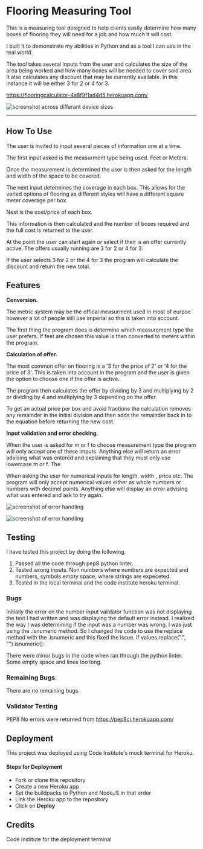 # Flooring Measuring Tool

  

This is a measuring tool designed to help clients easily determine how many boxes of flooring they will need for a job and how much it will cost.

  

I built it to demonstrate my abilities in Python and as a tool I can use in the real world.

  

The tool takes several inputs from the user and calculates the size of the area being worked and how many boxes will be needed to cover said area. It also calculates any discount that may be currently available. In this instance it will be either 3 for 2 or 4 for 3.

  

https://flooringcalculator-4a8f9f1ad4d5.herokuapp.com/

  

![screenshot across differant device sizes](assets/images/screenshotFlooringCalc.png)

  

---

  

## How To Use

  

The user is invited to input several pieces of information one at a time.

  

The first input asked is the measurment type being used. Feet or Meters.

  

Once the measurement is determined the user is then asked for the length and width of the space to be covered.

  

The next input determines the coverage in each box. This allows for the varied options of flooring as different styles will have a different square meter coverage per box.

  

Next is the cost/price of each box.

  

This information is then calculated and the number of boxes required and the full cost is returned to the user.

  

At the point the user can start again or select if their is an offer currently active. The offers usually running are 3 for 2 or 4 for 3.

  

If the user selects 3 for 2 or the 4 for 3 the program will calculate the discount and return the new total.

  

## Features

  

**Conversion.**

  

The metric system may be the offical measurment used in most of eurpoe however a lot of people still use imperial so this is taken into account.

  

The first thing the program does is determine which measurement type the user prefers. If feet are chosen this value is then converted to meters within the program.

  

**Calculation of offer.**

  

The most common offer on flooring is a '3 for the price of 2' or '4 for the price of 3'. This is taken into account in the program and the user is given the option to choose one if the offer is active.

  

The program then calculates the offer by dividing by 3 and multiplying by 2 or dividing by 4 and multiplying by 3 depending on the offer.

To get an actual price per box and avoid fractions the calculation removes any remainder in the initial division and then adds the remainder back in to the equation before returning the new cost.

  

**Input validation and error checking.**

  

When the user is asked for m or f to choose measurement type the program will only accept one of these imputs. Anything else will return an error advising what was entered and explaining that they must only use lowercase m or f. The

  

When asking the user for numerical inputs for length, width , price etc. The program will only accept numerical values either as whole numbers or numbers with decimel points. Anything else will display an error advising what was entered and ask to try again.

  

![screenshot of error handling](assets/images/ErrorMT.png)

![screenshot of error handling](assets/images/ErrorNum.png)

  

## Testing

  

I have tested this project by doing the following.

  

 1. Passed all the code through pep8 python linter.
 2. Tested wrong inputs. Non numbers where numbers are expected and numbers, symbols empty space, where strings are expeceted.
 3. Tested in the local terminal and the code institute heroku terminal.


### Bugs

  

Initially the error on the number input validator function was not displaying the text I had written and was displaying the default error instead. 
I realized the way I was determining if the input was a number was wrong. I was just using the .isnumeric method.
So I changed the code to use the replace method with the .isnumeric and this fixed the issue. 
if values.replace(".", "").isnumeric(): 

There were minor bugs in the code when ran through the python linter. Some empty space and lines too long.

### Remaining Bugs.
There are no remaining bugs. 

### Validator Testing
PEP8 
No errors were returned from https://pep8ci.herokuapp.com/

## Deployment

This project was deployed using Code Institute's mock terminal for Heroku.

#### Steps for Deployment

 - Fork or clone this repository
 - Create a new Heroku app
 - Set the buildpacks to Python and NodeJS in that order 
 - Link the Heroku app to the repository
 - Click on **Deploy**

## Credits
Code institute for the deployment terminal




